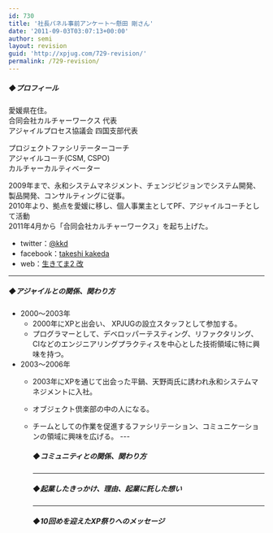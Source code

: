 ```yaml
---
id: 730
title: '社長パネル事前アンケート～懸田 剛さん'
date: '2011-09-03T03:07:13+00:00'
author: semi
layout: revision
guid: 'http://xpjug.com/729-revision/'
permalink: /729-revision/
---
```


##### ◆プロフィール

愛媛県在住。  
合同会社カルチャーワークス 代表  
アジャイルプロセス協議会 四国支部代表

プロジェクトファシリテーターコーチ  
アジャイルコーチ(CSM, CSPO)  
カルチャーカルティベーター

2009年まで、永和システムマネジメント、チェンジビジョンでシステム開発、製品開発、コンサルティングに従事。  
2010年より、拠点を愛媛に移し、個人事業主としてPF、アジャイルコーチとして活動  
2011年4月から「合同会社カルチャーワークス」を起ち上げた。

- twitter：[@kkd](http://twitter.com/#!/kkd)
- facebook：[takeshi kakeda](http://www.facebook.com/takeshi.kakeda)
- web：[生きてま2 改](<http://giantech.jp/blog >)

---

##### ◆アジャイルとの関係、関わり方

- 2000〜2003年 
    - 2000年にXPと出会い、 XPJUGの設立スタッフとして参加する。
    - プログラマーとして、デベロッパーテスティング、リファクタリング、CIなどのエンジニアリングプラクティスを中心とした技術領域に特に興味を持つ。
- 2003〜2006年 
    - 2003年にXPを通じて出会った平鍋、天野両氏に誘われ永和システムマネジメントに入社。
    - オブジェクト倶楽部の中の人になる。
    - チームとしての作業を促進するファシリテーション、コミュニケーションの領域に興味を広げる。 ---
        
        ##### ◆コミュニティとの関係、関わり方
        
        ---
        
        ##### ◆起業したきっかけ、理由、起業に託した想い
        
        ---
        
        ##### ◆10回めを迎えたXP祭りへのメッセージ